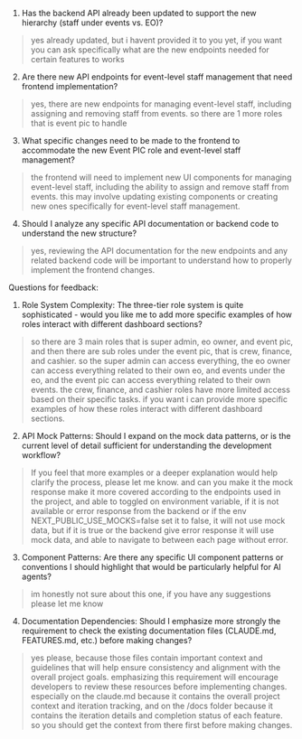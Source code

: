 1. Has the backend API already been updated to support the new hierarchy (staff under events vs. EO)?
> yes already updated, but i havent provided it to you yet, if you want you can ask specifically what are the new endpoints needed for certain features to works
2. Are there new API endpoints for event-level staff management that need frontend implementation?
> yes, there are new endpoints for managing event-level staff, including assigning and removing staff from events. so there are 1 more roles that is event pic to handle
3. What specific changes need to be made to the frontend to accommodate the new Event PIC role and event-level staff management?
> the frontend will need to implement new UI components for managing event-level staff, including the ability to assign and remove staff from events. this may involve updating existing components or creating new ones specifically for event-level staff management.
4. Should I analyze any specific API documentation or backend code to understand the new structure?
> yes, reviewing the API documentation for the new endpoints and any related backend code will be important to understand how to properly implement the frontend changes.

Questions for feedback:

1. Role System Complexity: The three-tier role system is quite sophisticated - would you like me to add more specific examples of how roles interact with different dashboard sections?
> so there are 3 main roles that is super admin, eo owner, and event pic, and then there are sub roles under the event pic, that is crew, finance, and cashier. so the super admin can access everything, the eo owner can access everything related to their own eo, and events under the eo, and the event pic can access everything related to their own events. the crew, finance, and cashier roles have more limited access based on their specific tasks. if you want i can provide more specific examples of how these roles interact with different dashboard sections.


2. API Mock Patterns: Should I expand on the mock data patterns, or is the current level of detail sufficient for understanding the development workflow?
> If you feel that more examples or a deeper explanation would help clarify the process, please let me know. and can you make it the mock response make it more covered according to the endpoints used in the project, and able to toggled on environment variable, if it is not available or error response from the backend or if the env NEXT_PUBLIC_USE_MOCKS=false set it to false, it will not use mock data, but if it is true or the backend give error response it will use mock data, and able to navigate to between each page without error.

3. Component Patterns: Are there any specific UI component patterns or conventions I should highlight that would be particularly helpful for AI agents?
> im honestly not sure about this one, if you have any suggestions please let me know

4. Documentation Dependencies: Should I emphasize more strongly the requirement to check the existing documentation files (CLAUDE.md, FEATURES.md, etc.) before making changes?
> yes please, because those files contain important context and guidelines that will help ensure consistency and alignment with the overall project goals. emphasizing this requirement will encourage developers to review these resources before implementing changes. especially on the claude.md because it contains the overall project context and iteration tracking, and on the /docs folder because it contains the iteration details and completion status of each feature. so you should get the context from there first before making changes.